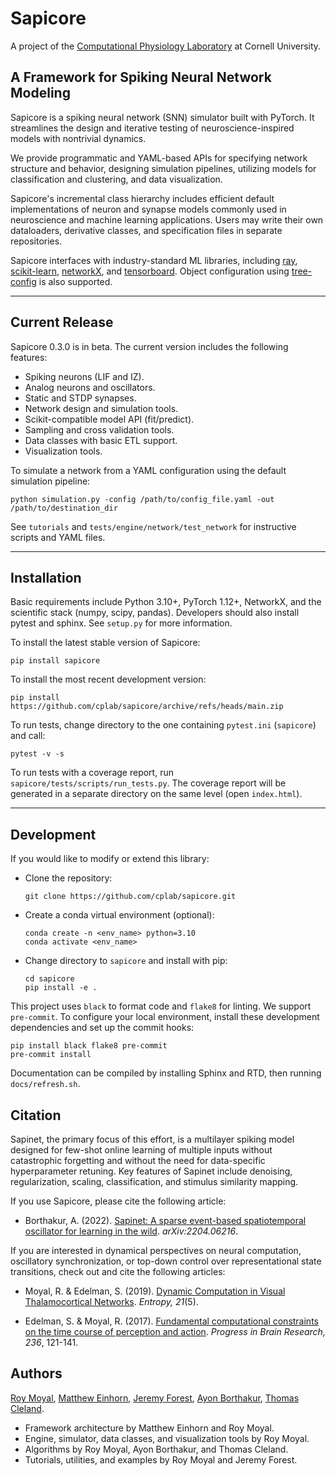 Sapicore
========

A project of the [Computational Physiology Laboratory](https://cplab.net/) at Cornell University.

A Framework for Spiking Neural Network Modeling
-----------------------------------------------

Sapicore is a spiking neural network (SNN) simulator built with PyTorch. It streamlines
the design and iterative testing of neuroscience-inspired models with nontrivial dynamics.

We provide programmatic and YAML-based APIs for specifying network structure and behavior,
designing simulation pipelines, utilizing models for classification and clustering, and data visualization.

Sapicore's incremental class hierarchy includes efficient default implementations of neuron
and synapse models commonly used in neuroscience and machine learning applications.
Users may write their own dataloaders, derivative classes, and specification files in separate repositories.

Sapicore interfaces with industry-standard ML libraries, including
[ray](https://docs.ray.io/en/latest/ray-core/walkthrough.html),
[scikit-learn](https://scikit-learn.org/stable/), [networkX](https://networkx.org/), and
[tensorboard](https://pytorch.org/docs/stable/tensorboard.html).
Object configuration using [tree-config](https://github.com/matham/tree-config/) is also supported.

***

Current Release
---------------
Sapicore 0.3.0 is in beta. The current version includes the following features:

* Spiking neurons (LIF and IZ).
* Analog neurons and oscillators.
* Static and STDP synapses.
* Network design and simulation tools.
* Scikit-compatible model API (fit/predict).
* Sampling and cross validation tools.
* Data classes with basic ETL support.
* Visualization tools.

To simulate a network from a YAML configuration using the default simulation pipeline:

    python simulation.py -config /path/to/config_file.yaml -out /path/to/destination_dir

See `tutorials` and `tests/engine/network/test_network` for instructive scripts and YAML files.

***

Installation
------------
Basic requirements include Python 3.10+, PyTorch 1.12+, NetworkX, and the scientific stack (numpy, scipy, pandas).
Developers should also install pytest and sphinx. See ``setup.py`` for more information.

To install the latest stable version of Sapicore:

	pip install sapicore

To install the most recent development version:

	pip install https://github.com/cplab/sapicore/archive/refs/heads/main.zip

To run tests, change directory to the one containing `pytest.ini` (`sapicore`) and call:

    pytest -v -s

To run tests with a coverage report, run `sapicore/tests/scripts/run_tests.py`.
The coverage report will be generated in a separate directory on the same level (open `index.html`).

***

Development
-----------
If you would like to modify or extend this library:

* Clone the repository:

      git clone https://github.com/cplab/sapicore.git

* Create a conda virtual environment (optional):

      conda create -n <env_name> python=3.10
      conda activate <env_name>

* Change directory to `sapicore` and install with pip:

      cd sapicore
      pip install -e .

This project uses ``black`` to format code and ``flake8`` for linting. We support ``pre-commit``.
To configure your local environment, install these development dependencies and set up the commit hooks:

	pip install black flake8 pre-commit
	pre-commit install

Documentation can be compiled by installing Sphinx and RTD, then running `docs/refresh.sh`.

Citation
--------
Sapinet, the primary focus of this effort, is a multilayer spiking model designed for few-shot online learning of
multiple inputs without catastrophic forgetting and without the need for data-specific hyperparameter
retuning. Key features of Sapinet include denoising, regularization, scaling, classification, and stimulus
similarity mapping.

If you use Sapicore, please cite the following article:

* Borthakur, A. (2022). [Sapinet: A sparse event-based spatiotemporal oscillator for learning in the
wild](https://arxiv.org/abs/2204.06216). <i>arXiv:2204.06216</i>.

If you are interested in dynamical perspectives on neural computation, oscillatory synchronization,
or top-down control over representational state transitions, check out and cite the following articles:

* Moyal, R. & Edelman, S. (2019). [Dynamic Computation in Visual Thalamocortical
Networks](https://www.mdpi.com/1099-4300/21/5/500). <i>Entropy, 21</i>(5).


* Edelman, S. & Moyal, R. (2017). [Fundamental computational constraints on the time course of perception and
action](https://www.sciencedirect.com/science/article/abs/pii/S007961231730050X).
<i>Progress in Brain Research, 236</i>, 121-141.

Authors
-------
[Roy Moyal](https://scholar.google.com/citations?user=P8Ztxr4AAAAJ),
[Matthew Einhorn](https://matham.dev/about/), [Jeremy Forest](https://jeremyforest.netlify.app/),
[Ayon Borthakur](https://borthakurayon.github.io/), [Thomas Cleland](https://cplab.net/people/thomas-cleland/).

- Framework architecture by Matthew Einhorn and Roy Moyal.
- Engine, simulator, data classes, and visualization tools by Roy Moyal.
- Algorithms by Roy Moyal, Ayon Borthakur, and Thomas Cleland.
- Tutorials, utilities, and examples by Roy Moyal and Jeremy Forest.
